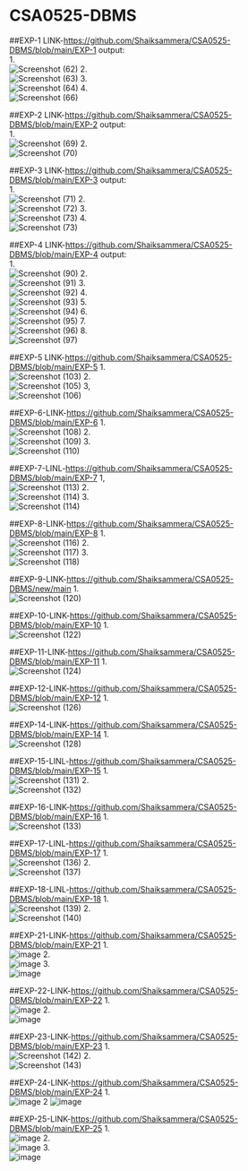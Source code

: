 # CSA0525-DBMS
##EXP-1 LINK-https://github.com/Shaiksammera/CSA0525-DBMS/blob/main/EXP-1
output:<br/>
1.<br/>
![Screenshot (62)](https://user-images.githubusercontent.com/112576522/193770945-3da27cc0-d304-4b89-b237-03a691b03ec7.png)
2.<br/>
![Screenshot (63)](https://user-images.githubusercontent.com/112576522/193771084-d66206d5-d6a7-4111-a8ae-c090b5c529d2.png)
3.<br/>
![Screenshot (64)](https://user-images.githubusercontent.com/112576522/193771350-5a77a579-0040-4342-bb80-8e126d3a8ff9.png)
4.<br/>
![Screenshot (66)](https://user-images.githubusercontent.com/112576522/193771276-c518c733-eaba-448b-a650-a5e36979aa6a.png)

##EXP-2 LINK-https://github.com/Shaiksammera/CSA0525-DBMS/blob/main/EXP-2
output:<br/>
1.<br/>
![Screenshot (69)](https://user-images.githubusercontent.com/112576522/193781809-f04fee51-79dd-4c17-9a13-4e00c72cb0fc.png)
2.<br/>
![Screenshot (70)](https://user-images.githubusercontent.com/112576522/193781996-c08348f9-2aaa-478a-978d-1ab43deba15a.png)

##EXP-3 LINK-https://github.com/Shaiksammera/CSA0525-DBMS/blob/main/EXP-3
output:<br/>
1.<br/>
![Screenshot (71)](https://user-images.githubusercontent.com/112576522/193872576-4ef9ecac-84a6-4c8a-8dd4-b2d2abee60ae.png)
2.<br/>
![Screenshot (72)](https://user-images.githubusercontent.com/112576522/193872642-c39402a9-7ce0-4d06-ae03-8e644ed948e3.png)
3.<br/>
![Screenshot (73)](https://user-images.githubusercontent.com/112576522/193872695-357a3322-ceeb-499d-9f77-f59402a83658.png)
4.<br/>
![Screenshot (73)](https://user-images.githubusercontent.com/112576522/193872775-84d1bfaf-14e6-4a80-87d5-6658127ca428.png)

##EXP-4 LINK-https://github.com/Shaiksammera/CSA0525-DBMS/blob/main/EXP-4
output:<br/>
1.<br/>
![Screenshot (90)](https://user-images.githubusercontent.com/112576522/194212050-3335a0fb-e23d-4944-ae5c-c5cb4eb0d48c.png)
2.<br/>
![Screenshot (91)](https://user-images.githubusercontent.com/112576522/194212173-0b3a8304-28a4-4af7-9303-7946a31058ea.png)
3.<br/>
![Screenshot (92)](https://user-images.githubusercontent.com/112576522/194212474-ffa13399-55ac-4d49-8213-42c038d76c8c.png)
4.<br/>
![Screenshot (93)](https://user-images.githubusercontent.com/112576522/194212593-f20aa126-d03f-4d0a-acc8-f638e1a59572.png)
5.<br/>
![Screenshot (94)](https://user-images.githubusercontent.com/112576522/194212709-2431ac9e-d059-43c8-982d-a089703155f3.png)
6.<br/>
![Screenshot (95)](https://user-images.githubusercontent.com/112576522/194212786-e74ef442-30af-42ab-bf26-6b5952ba86e3.png)
7.<br/>
![Screenshot (96)](https://user-images.githubusercontent.com/112576522/194212906-5029756e-06d8-417d-8801-ab882970e858.png)
8.<br/>
![Screenshot (97)](https://user-images.githubusercontent.com/112576522/194213001-d2990f60-b893-40b6-bcb5-a69b32a03509.png)

##EXP-5 LINK-https://github.com/Shaiksammera/CSA0525-DBMS/blob/main/EXP-5
1.<BR/>
![Screenshot (103)](https://user-images.githubusercontent.com/112576522/194214273-95e88392-8931-4ed2-b49a-5d8ba0fca772.png)
2.<BR/>
![Screenshot (105)](https://user-images.githubusercontent.com/112576522/194214557-bcb24564-ec0c-45b8-a878-557937db8fc9.png)
3,<BR/>
![Screenshot (106)](https://user-images.githubusercontent.com/112576522/194214660-370666be-344c-4450-8414-1c45c230c1c9.png)

##EXP-6-LINK-https://github.com/Shaiksammera/CSA0525-DBMS/blob/main/EXP-6
1.<BR/>
![Screenshot (108)](https://user-images.githubusercontent.com/112576522/194215209-883b8bf8-9db6-4644-b9e1-16d368f4d4d3.png)
2.<BR/>
![Screenshot (109)](https://user-images.githubusercontent.com/112576522/194215305-2d673678-bfff-4106-8c59-ab3b10313884.png)
3.<BR/>
![Screenshot (110)](https://user-images.githubusercontent.com/112576522/194215458-50bcd652-da82-4721-88ea-e34b45d6571c.png)

##EXP-7-LINL-https://github.com/Shaiksammera/CSA0525-DBMS/blob/main/EXP-7
1,<BR/>
![Screenshot (113)](https://user-images.githubusercontent.com/112576522/194216111-09613eb7-9002-4057-84c5-b7058d7cb1fb.png)
2.<BR/>
![Screenshot (114)](https://user-images.githubusercontent.com/112576522/194216227-604199c8-8bae-4f03-a54c-47888dff2592.png)
3.<BR/>
![Screenshot (114)](https://user-images.githubusercontent.com/112576522/194216411-71234b9f-f1ba-4520-9777-758940a73537.png)

##EXP-8-LINK-https://github.com/Shaiksammera/CSA0525-DBMS/blob/main/EXP-8
1.<BR/>
![Screenshot (116)](https://user-images.githubusercontent.com/112576522/194216939-85f479db-f7f5-434d-a13f-36c790e45764.png)
2.<BR/>
![Screenshot (117)](https://user-images.githubusercontent.com/112576522/194217073-e68b9ade-69a7-46d7-ba28-dc99c50f0fd8.png)
3.<BR/>
![Screenshot (118)](https://user-images.githubusercontent.com/112576522/194217279-33be4f7d-57e4-459b-8aff-a6d468469d84.png)

##EXP-9-LINK-https://github.com/Shaiksammera/CSA0525-DBMS/new/main
1.<BR/>
![Screenshot (120)](https://user-images.githubusercontent.com/112576522/194218122-331193fe-106b-426a-9597-47f05cff0f56.png)

##EXP-10-LINK-https://github.com/Shaiksammera/CSA0525-DBMS/blob/main/EXP-10
1.<BR/>
![Screenshot (122)](https://user-images.githubusercontent.com/112576522/194260368-caadde46-4aad-4951-a2f6-5a111db27e5e.png)

##EXP-11-LINK-https://github.com/Shaiksammera/CSA0525-DBMS/blob/main/EXP-11
1.<BR/>
![Screenshot (124)](https://user-images.githubusercontent.com/112576522/194263183-a754f712-95c4-4f22-a862-26b080cd12b9.png)

##EXP-12-LINK-https://github.com/Shaiksammera/CSA0525-DBMS/blob/main/EXP-12
1.<BR/>
![Screenshot (126)](https://user-images.githubusercontent.com/112576522/194267294-21b3a653-69fd-4927-9a0a-3b7cac3fa6fd.png)

##EXP-14-LINK-https://github.com/Shaiksammera/CSA0525-DBMS/blob/main/EXP-14
1.<BR/>
![Screenshot (128)](https://user-images.githubusercontent.com/112576522/194269341-02aca13e-bed3-48c5-b937-912df746ffe5.png)

##EXP-15-LINL-https://github.com/Shaiksammera/CSA0525-DBMS/blob/main/EXP-15
1.<BR/>
![Screenshot (131)](https://user-images.githubusercontent.com/112576522/194272236-1f8bbafc-9592-4826-9a1a-47bd615bddac.png)
2.<BR/>
![Screenshot (132)](https://user-images.githubusercontent.com/112576522/194272486-dd3762cd-1bc5-458a-992b-61c2a69fcb96.png)

##EXP-16-LINK-https://github.com/Shaiksammera/CSA0525-DBMS/blob/main/EXP-16
1.<BR/>
![Screenshot (133)](https://user-images.githubusercontent.com/112576522/194274409-0f397198-b8ef-496f-9828-4f4c6d9dcb95.png)

##EXP-17-LINL-https://github.com/Shaiksammera/CSA0525-DBMS/blob/main/EXP-17
1.<BR/>
![Screenshot (136)](https://user-images.githubusercontent.com/112576522/194684519-65d743ce-72be-4f71-a057-fc352eb478db.png)
2.<BR/>
![Screenshot (137)](https://user-images.githubusercontent.com/112576522/194684558-cddee13f-9f1b-41cd-9425-327f2594a582.png)

##EXP-18-LINL-https://github.com/Shaiksammera/CSA0525-DBMS/blob/main/EXP-18
1.<BR/>
![Screenshot (139)](https://user-images.githubusercontent.com/112576522/194684682-1d94e8ff-cb6b-4577-8352-94514b0854f2.png)
2.<BR/>
![Screenshot (140)](https://user-images.githubusercontent.com/112576522/194684719-cef7ac83-719d-4adc-9adb-49c773a63b23.png)

##EXP-21-LINK-https://github.com/Shaiksammera/CSA0525-DBMS/blob/main/EXP-21
1.<BR/>
![image](https://user-images.githubusercontent.com/112576522/194685339-45949651-01c3-459c-b1d5-ab2014042325.png)
2.<BR/>
![image](https://user-images.githubusercontent.com/112576522/194685387-c2b62ad1-9e53-4534-8bbd-817efdbcac2d.png)
3.<BR/>
![image](https://user-images.githubusercontent.com/112576522/194685442-a3684fe3-95a9-48f1-8557-67be2ed8a7ed.png)

##EXP-22-LINK-https://github.com/Shaiksammera/CSA0525-DBMS/blob/main/EXP-22
1.<BR/>
![image](https://user-images.githubusercontent.com/112576522/194685574-76dc590b-5718-41c0-a129-1ab53ab1504a.png)
2.<BR/>
![image](https://user-images.githubusercontent.com/112576522/194685588-50b4c1c0-c149-43b9-aa62-a76c150295b2.png)

##EXP-23-LINK-https://github.com/Shaiksammera/CSA0525-DBMS/blob/main/EXP-23
1.<BR/>
![Screenshot (142)](https://user-images.githubusercontent.com/112576522/194684866-2c060294-9ca4-408f-ba3c-74f4258665ed.png)
2.<BR/>
![Screenshot (143)](https://user-images.githubusercontent.com/112576522/194684904-ad5ad201-dcc3-49ad-96fe-5b23ff121db3.png)

##EXP-24-LINK-https://github.com/Shaiksammera/CSA0525-DBMS/blob/main/EXP-24
1.<BR/>
![image](https://user-images.githubusercontent.com/112576522/194685707-e7fc718f-3573-4061-862d-ecda97c89c4a.png)
2
![image](https://user-images.githubusercontent.com/112576522/194685727-ab8577a4-3774-4286-9af8-44a4d2bc57ef.png)

##EXP-25-LINK-https://github.com/Shaiksammera/CSA0525-DBMS/blob/main/EXP-25
1.<BR/>
![image](https://user-images.githubusercontent.com/112576522/194685955-08c8fae6-d911-47e8-9d6e-3cae0d7e1c15.png)
2.<BR/>
![image](https://user-images.githubusercontent.com/112576522/194685968-da99d9c0-7d8b-4662-acdb-139141b7ee98.png)
3.<BR/>
![image](https://user-images.githubusercontent.com/112576522/194685978-5d5c678e-b13d-4eb8-9f12-849852a204b3.png)
